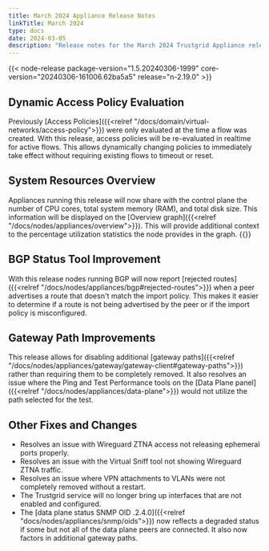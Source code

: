 ```yaml
---
title: March 2024 Appliance Release Notes
linkTitle: March 2024
type: docs
date: 2024-03-05
description: "Release notes for the March 2024 Trustgrid Appliance release focused"
---
```

{{< node-release package-version="1.5.20240306-1999" core-version="20240306-161006.62ba5a5" release="n-2.19.0" >}}

## Dynamic Access Policy Evaluation
Previously [Access Policies]({{<relref "/docs/domain/virtual-networks/access-policy">}}) were only evaluated at the time a flow was created. With this release, access policies will be re-evaluated in realtime for active flows. This allows dynamically changing policies to immediately take effect without requiring existing flows to timeout or reset.

## System Resources Overview
Appliances running this release will now share with the control plane the number of CPU cores, total system memory (RAM), and total disk size. This information will be displayed on the [Overview graph]({{<relref "/docs/nodes/appliances/overview">}}). This will provide additional context to the percentage utilization statistics the node provides in the graph.
{{<tgimg src="overview-resources.png" width="60%">}}


## BGP Status Tool Improvement
With this release nodes running BGP will now report [rejected routes]({{<relref "/docs/nodes/appliances/bgp#rejected-routes">}}) when a peer advertises a route that doesn't match the import policy. This makes it easier to determine if a route is not being advertised by the peer or if the import policy is misconfigured. 

## Gateway Path Improvements
This release allows for disabling additional [gateway paths]({{<relref "/docs/nodes/appliances/gateway/gateway-client#gateway-paths">}}) rather than requiring them to be completely removed.   It also resolves an issue where the Ping and Test Performance tools on the [Data Plane panel]({{<relref "/docs/nodes/appliances/data-plane">}}) would not utilize the path selected for the test.

## Other Fixes and Changes
- Resolves an issue with Wireguard ZTNA access not releasing ephemeral ports properly. 
- Resolves an issue with the Virtual Sniff tool not showing Wireguard ZTNA traffic.
- Resolves an issue where VPN attachments to VLANs were not completely removed without a restart.
- The Trustgrid service will no longer bring up interfaces that are not enabled and configured.
- The [data plane status SNMP OID .2.4.0]({{<relref "docs/nodes/appliances/snmp/oids">}}) now reflects a degraded status if some but not all of the data plane peers are connected. It also now factors in additional gateway paths.